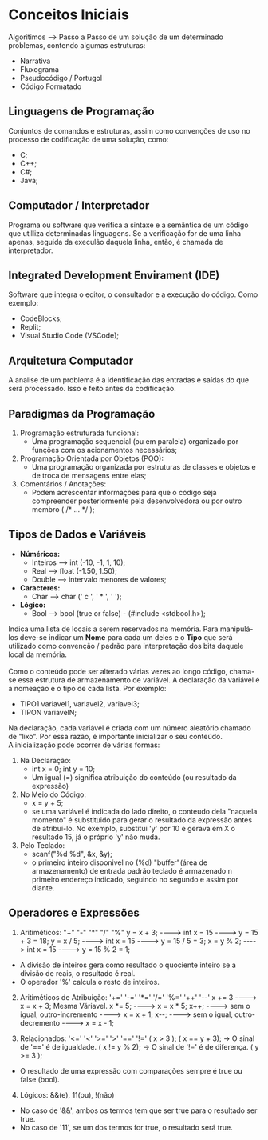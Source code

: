 # Conceitos Iniciais
  Algoritimos --> Passo a Passo de um solução de um determinado problemas, contendo algumas estruturas: 
  - Narrativa
  - Fluxograma
  - Pseudocódigo / Portugol
  - Código Formatado

## Linguagens de Programação
  Conjuntos de comandos e estruturas, assim como convenções de uso no processo de codificação de uma solução, como:
  - C;
  - C++;
  - C#;
  - Java;

## Computador / Interpretador
  Programa ou software que verifica a sintaxe e a semântica de um código que utilliza determinadas linguagens. Se a verificação for de uma linha apenas, seguida da execulão daquela linha, então, é chamada de interpretador.

## Integrated Development Envirament (IDE)
  Software que integra o editor, o consultador e a execução do código. Como exemplo: 
  - CodeBlocks;
  - Replit;
  - Visual Studio Code (VSCode);

## Arquitetura Computador
  A analise de um problema é a identificação das entradas e saídas do que será processado. Isso é feito antes da codificação.

## Paradigmas da Programação
1) Programação estruturada funcional:
   - Uma programação sequencial (ou em paralela) organizado por funções com os acionamentos necessários; 
2) Programação Orientada por Objetos (POO):
   - Uma programação organizada por estruturas de classes e objetos e de troca de mensagens entre elas;
3) Comentários / Anotações:
   - Podem acrescentar informações para que o código seja compreender posteriormente pela desenvolvedora ou por outro membro ( /* ... */ );

## Tipos de Dados e Variáveis
  - <b>Núméricos:</b>
    - Inteiros --> int (-10, -1, 1, 10);
    - Real --> float (-1.50, 1.50);
    - Double --> intervalo menores de valores;
  - <b>Caracteres:</b>
    - Char --> char (' c ', ' * ', '   ');
  - <b>Lógico:</b>
    - Bool --> bool (true or false) - (#include <stdbool.h>);

  Indica uma lista de locais a serem reservados na memória. Para manipulá-los deve-se indicar um <b>Nome</b> para cada um deles e o <b>Tipo</b> que será utilizado como convenção / padrão para interpretação dos bits daquele local da memória.<br>
  <br>Como o conteúdo pode ser alterado várias vezes ao longo código, chama-se essa estrutura de armazenamento de variável. A declaração da variável é a nomeação e o tipo de cada lista. Por exemplo:
  - TIPO1 variavel1, variavel2, variavel3;
  - TIPON variavelN;

  Na declaração, cada variável é criada com um número aleatório chamado de "lixo". Por essa razão, é importante inicializar o seu conteúdo.<br> A inicialização pode ocorrer de várias formas:
  1) Na Declaração:
     - int x = 0; int y = 10;
     - Um igual (=) significa atribuição do conteúdo (ou resultado da expressão)
  2) No Meio do Código:
     - x = y + 5;
     - se uma variável é indicada do lado direito, o conteudo dela "naquela momento" é substituido para gerar o resultado da expressão antes de atribuí-lo. No exemplo, substitui 'y' por 10 e gerava em X o resultado 15, já o próprio 'y' não muda.
  3) Pelo Teclado:
     - scanf("%d %d", &x, &y);
     - o primeiro inteiro disponivel no (%d) "buffer"(área de armazenamento) de entrada padrão teclado é armazenado n primeiro endereço indicado, seguindo no segundo e assim por diante.

## Operadores e Expressões
1) Aritiméticos: "+" "-" "*" "/" "%"
   y = x + 3; ----> int x = 15 ----> y = 15 + 3 = 18;
   y = x / 5; ----> int x = 15 ----> y = 15 / 5 = 3;
   x = y % 2; ----> int x = 15 ----> y = 15 % 2 = 1;
- A divisão de inteiros gera como resultado o quociente inteiro se a divisão de reais, o resultado é real.
- O operador '%' calcula o resto de inteiros.

2) Aritiméticos de Atribuição: '+=' '-=' '*=' '/=' '%=' '++' '--'
   x += 3 ----> x = x + 3; Mesma Váriavel.
   x *= 5; ----> x = x * 5;
   x++; ----> sem o igual, outro-incremento ----> x = x + 1;
   x--; ----> sem o igual, outro-decremento ----> x = x - 1;

3) Relacionados: '<=' '<' '>=' '>' '==' '!='
   ( x > 3 );
   ( x == y + 3); -> O sinal de '==' é de igualdade.
   ( x != y % 2); -> O sinal de '!=' é de diferença.
   ( y >= 3 ); 
- O resultado de uma expressão com comparações sempre é true ou false (bool).

4) Lógicos: &&(e), 11(ou), !(não)
- No caso de '&&', ambos os termos tem que ser true para o resultado ser true.
- No caso de '11', se um dos termos for true, o resultado será true.
